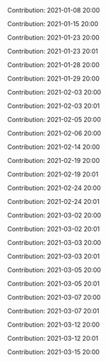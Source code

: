 Contribution: 2021-01-08 20:00

Contribution: 2021-01-15 20:00

Contribution: 2021-01-23 20:00

Contribution: 2021-01-23 20:01

Contribution: 2021-01-28 20:00

Contribution: 2021-01-29 20:00

Contribution: 2021-02-03 20:00

Contribution: 2021-02-03 20:01

Contribution: 2021-02-05 20:00

Contribution: 2021-02-06 20:00

Contribution: 2021-02-14 20:00

Contribution: 2021-02-19 20:00

Contribution: 2021-02-19 20:01

Contribution: 2021-02-24 20:00

Contribution: 2021-02-24 20:01

Contribution: 2021-03-02 20:00

Contribution: 2021-03-02 20:01

Contribution: 2021-03-03 20:00

Contribution: 2021-03-03 20:01

Contribution: 2021-03-05 20:00

Contribution: 2021-03-05 20:01

Contribution: 2021-03-07 20:00

Contribution: 2021-03-07 20:01

Contribution: 2021-03-12 20:00

Contribution: 2021-03-12 20:01

Contribution: 2021-03-15 20:00

